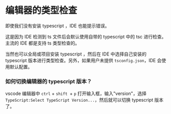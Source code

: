# 编辑器的类型检查

即使我们没有安装 typescript ，IDE 也能提示错误。

这是因为 IDE 检测到 ts 文件后会默认使用自带的 typescript 中的 tsc 进行检查。主流的 IDE 都是支持 ts 类型检查的。

当然也可以全局或项目安装 typescript ，然后在 IDE 中选择自己安装的 typescript 版本进行类型检查。另外，如果用户未提供 `tsconfig.json`，IDE 会使用默认配置。

### 如何切换编辑器的 typescript 版本？
vscode 编辑器中 `ctrl` + `shift `+ `p` 打开输入框，输入"version"，选择`TypeScript:Select TypeScript Version...`，然后就可以切换 typescript 版本了。

<img :src="$withBase('/imgs/zeroToOne/ide-ts-version.jpg')"/>